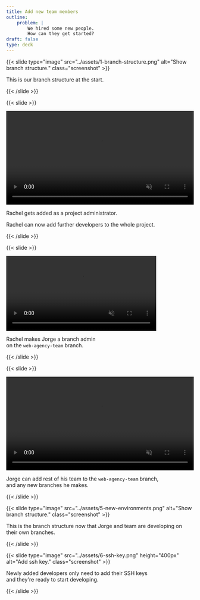 ```yaml
---
title: Add new team members
outline:
    problem: |
        We hired some new people.
        How can they get started?
draft: false
type: deck
---
```


{{< slide type="image" src="../assets/1-branch-structure.png" alt="Show branch structure." class="screenshot" >}}
<p>This is our branch structure at the start.</p>
{{< /slide >}}

{{< slide >}}

<video width="100%" data-autoplay muted playsinline>
  <source src="../assets/2-add-rachel.mp4" type="video/mp4">
</video>
<p>Rachel gets added as a project administrator.</p>
<p>Rachel can now add further developers to the whole project.</p>

{{< /slide >}}

{{< slide >}}

<video width="80%" data-autoplay muted playsinline>
  <source src="../assets/3-add-jorge.mp4" type="video/mp4">
</video>
<p>Rachel makes Jorge a branch admin<br />on the <code>web-agency-team</code> branch.</p>

{{< /slide >}}

{{< slide >}}

<video width="100%" data-autoplay muted playsinline>
  <source src="../assets/4-new-branches.mp4" type="video/mp4">
</video>
<p>Jorge can add rest of his team to the <code>web-agency-team</code> branch,<br />and any new branches he makes.</p>

{{< /slide >}}

{{< slide type="image" src="../assets/5-new-environments.png" alt="Show branch structure." class="screenshot" >}}
<p>This is the branch structure now that Jorge and team are developing on their own branches.</p>
{{< /slide >}}

{{< slide type="image" src="../assets/6-ssh-key.png" height="400px" alt="Add ssh key." class="screenshot" >}}
<p>Newly added developers only need to add their SSH keys<br />and they're ready to start developing.</p>
{{< /slide >}}
